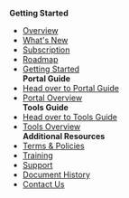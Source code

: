 **Getting Started**
  - [Overview](ship-hats-overview)
  - [What's New](whats-new)
  - [Subscription](subscription)
  - [Roadmap](roadmap)
  - [Getting Started](getting-started)  
**Portal Guide**
  - [Head over to Portal Guide](portal-guide/ship-hats-portal-overview.md)
  - [Portal Overview](https://docs.developer.tech.gov.sg/docs/ship-hats-portal-guide/#/ship-hats-portal-overview)  
**Tools Guide**
  - [Head over to Tools Guide](tools-guide/tools-overview.md)
  - [Tools Overview](https://docs.developer.tech.gov.sg/docs/ship-hats-tools-guide/#/tools-overview)  
**Additional Resources**
  - [Terms & Policies](terms-and-policies)
  - [Training](training)
  - [Support](support)
  - [Document History](document-history)
  - [Contact Us](contact-us)